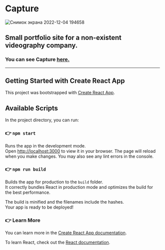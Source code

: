 # Capture
![Снимок экрана 2022-12-04 194658](https://user-images.githubusercontent.com/99020542/205506822-7251b1a3-dbcf-4e8d-86bc-e0186c4f7c5d.png)

## Small portfolio site for a non-existent videography company.

### You can see Capture [here.](https://capture-vladimir.netlify.app/)

___

## Getting Started with Create React App

This project was bootstrapped with [Create React App](https://github.com/facebook/create-react-app).

## Available Scripts

In the project directory, you can run:

### 👉 `npm start`

Runs the app in the development mode.\
Open [http://localhost:3000](http://localhost:3000) to view it in your browser. The page will reload when you make changes. You may also see any lint errors in the console.

### 👉 `npm run build`

Builds the app for production to the `build` folder.\
It correctly bundles React in production mode and optimizes the build for the best performance.

The build is minified and the filenames include the hashes.\
Your app is ready to be deployed!

### 👉 Learn More

You can learn more in the [Create React App documentation](https://facebook.github.io/create-react-app/docs/getting-started).

To learn React, check out the [React documentation](https://reactjs.org/).
